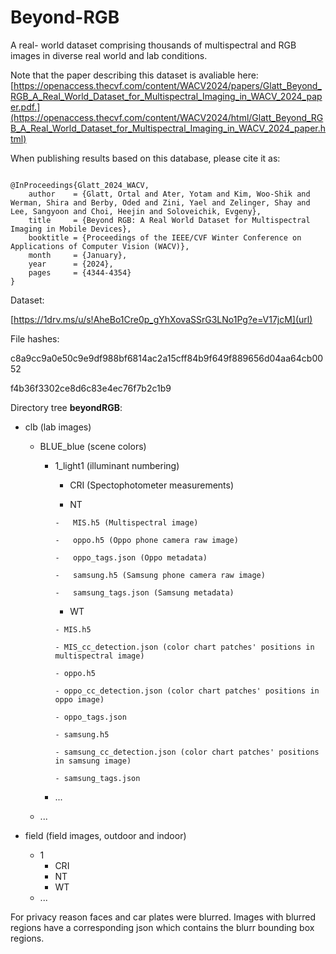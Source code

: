 # Beyond-RGB
A real- world dataset comprising thousands of multispectral and RGB images in diverse real world and lab conditions.

Note that the paper describing this dataset is avaliable here: [https://openaccess.thecvf.com/content/WACV2024/papers/Glatt_Beyond_RGB_A_Real_World_Dataset_for_Multispectral_Imaging_in_WACV_2024_paper.pdf.](https://openaccess.thecvf.com/content/WACV2024/html/Glatt_Beyond_RGB_A_Real_World_Dataset_for_Multispectral_Imaging_in_WACV_2024_paper.html) 

When publishing results based on this database, please cite it as:

```

@InProceedings{Glatt_2024_WACV,
    author    = {Glatt, Ortal and Ater, Yotam and Kim, Woo-Shik and Werman, Shira and Berby, Oded and Zini, Yael and Zelinger, Shay and Lee, Sangyoon and Choi, Heejin and Soloveichik, Evgeny},
    title     = {Beyond RGB: A Real World Dataset for Multispectral Imaging in Mobile Devices},
    booktitle = {Proceedings of the IEEE/CVF Winter Conference on Applications of Computer Vision (WACV)},
    month     = {January},
    year      = {2024},
    pages     = {4344-4354}
}

```


Dataset:

[https://1drv.ms/u/s!AheBo1Cre0p_gYhXovaSSrG3LNo1Pg?e=V17jcM](url)

File hashes: 

c8a9cc9a0e50c9e9df988bf6814ac2a15cff84b9f649f889656d04aa64cb0052

f4b36f3302ce8d6c83e4ec76f7b2c1b9

Directory tree **beyondRGB**:

- clb (lab images)
    
  - BLUE_blue (scene colors)
  
    
    - 1_light1 (illuminant numbering)
      
        -   CRI (Spectophotometer measurements)
          
        -   NT
          
          -   MIS.h5 (Multispectral image)
            
          -   oppo.h5 (Oppo phone camera raw image)
      
          -   oppo_tags.json (Oppo metadata)
      
          -   samsung.h5 (Samsung phone camera raw image)
      
          -   samsung_tags.json (Samsung metadata)
      
        -   WT
        
          - MIS.h5
        
          - MIS_cc_detection.json (color chart patches' positions in multispectral image)

          - oppo.h5

          - oppo_cc_detection.json (color chart patches' positions in oppo image)

          - oppo_tags.json

          - samsung.h5

          - samsung_cc_detection.json (color chart patches' positions in samsung image)

          - samsung_tags.json
      
    - ...
        
  -  ...

- field (field images, outdoor and indoor)
  - 1
    -  CRI
    -  NT
    -  WT
  - ...

For privacy reason faces and car plates were blurred. Images with blurred regions have a corresponding json which contains the blurr bounding box regions.
